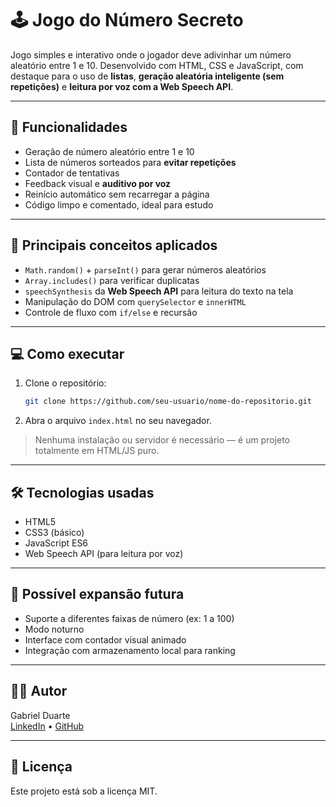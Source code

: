 # 🕹️ Jogo do Número Secreto

Jogo simples e interativo onde o jogador deve adivinhar um número aleatório entre 1 e 10. Desenvolvido com HTML, CSS e JavaScript, com destaque para o uso de **listas**, **geração aleatória inteligente (sem repetições)** e **leitura por voz com a Web Speech API**.

---

## 🚀 Funcionalidades

- Geração de número aleatório entre 1 e 10
- Lista de números sorteados para **evitar repetições**
- Contador de tentativas
- Feedback visual e **auditivo por voz**
- Reinício automático sem recarregar a página
- Código limpo e comentado, ideal para estudo

---

## 🧠 Principais conceitos aplicados

- `Math.random()` + `parseInt()` para gerar números aleatórios
- `Array.includes()` para verificar duplicatas
- `speechSynthesis` da **Web Speech API** para leitura do texto na tela
- Manipulação do DOM com `querySelector` e `innerHTML`
- Controle de fluxo com `if/else` e recursão

---

## 💻 Como executar

1. Clone o repositório:
   ```bash
   git clone https://github.com/seu-usuario/nome-do-repositorio.git
   ```
2. Abra o arquivo `index.html` no seu navegador.

> Nenhuma instalação ou servidor é necessário — é um projeto totalmente em HTML/JS puro.

---

## 🛠️ Tecnologias usadas

- HTML5
- CSS3 (básico)
- JavaScript ES6
- Web Speech API (para leitura por voz)

---

## 🧾 Possível expansão futura

- Suporte a diferentes faixas de número (ex: 1 a 100)
- Modo noturno
- Interface com contador visual animado
- Integração com armazenamento local para ranking

---

## 👨‍💻 Autor

Gabriel Duarte  
[LinkedIn](https://www.linkedin.com/in/seu-perfil/) • [GitHub](https://github.com/seu-usuario)

---

## 📄 Licença

Este projeto está sob a licença MIT.
